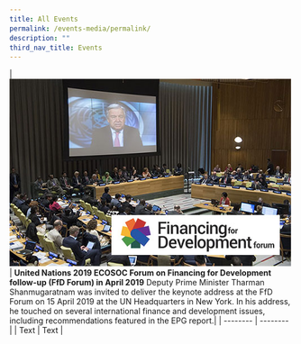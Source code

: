 ```yaml
---
title: All Events
permalink: /events-media/permalink/
description: ""
third_nav_title: Events
---
```

|![Image of United Nations 2019](/images/Events%20Media/img-united-nations-2019.jpg) | **United Nations 2019 ECOSOC Forum on Financing for Development follow-up (FfD Forum) in April 2019** 
Deputy Prime Minister Tharman Shanmugaratnam was invited to deliver the keynote address at the FfD Forum on 15 April 2019 at the UN Headquarters in New York. In his address, he touched on several international finance and development issues, including recommendations featured in the EPG report.|
| -------- | -------- | 
| Text     | Text     |

